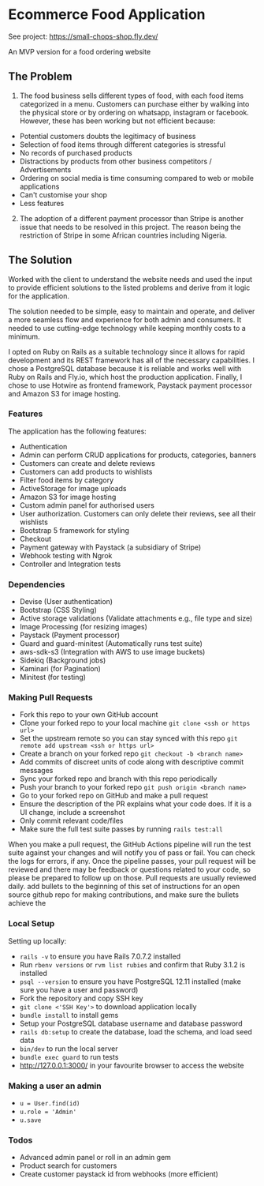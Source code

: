 # Ecommerce Food Application

See project: https://small-chops-shop.fly.dev/

An MVP version for a food ordering website

## The Problem

1. The food business sells different types of food, with each food items categorized in a menu. Customers can purchase either by walking into the physical store or by ordering on whatsapp, instagram or facebook. However, these has been working but not efficient because: 

- Potential customers doubts the legitimacy of business
- Selection of food items through different categories is stressful
- No records of purchased products
- Distractions by products from other business competitors / Advertisements
- Ordering on social media is time consuming compared to web or mobile applications
- Can't customise your shop
- Less features

2. The adoption of a different payment processor than Stripe is another issue that needs to be resolved in this project. The reason being the restriction of Stripe in some African countries including Nigeria.

## The Solution

Worked with the client to understand the website needs and used the input to provide efficient solutions to the listed problems and derive from it logic for the application.

The solution needed to be simple, easy to maintain and operate, and deliver a more seamless flow and experience for both admin and consumers. It needed to use cutting-edge technology while keeping monthly costs to a minimum.

I opted on Ruby on Rails as a suitable technology since it allows for rapid development and its REST framework has all of the necessary capabilities. I chose a PostgreSQL database because it is reliable and works well with Ruby on Rails and Fly.io, which host the production application. Finally, I chose to use Hotwire as frontend framework, Paystack payment processor and Amazon S3 for image hosting.

### Features

The application has the following features:
- Authentication
- Admin can perform CRUD applications for products, categories, banners
- Customers can create and delete reviews
- Customers can add products to wishlists
- Filter food items by category
- ActiveStorage for image uploads
- Amazon S3 for image hosting
- Custom admin panel for authorised users
- User authorization. Customers can only delete their reviews, see all their wishlists
- Bootstrap 5 framework for styling
- Checkout
- Payment gateway with Paystack (a subsidiary of Stripe)
- Webhook testing with Ngrok
- Controller and Integration tests

### Dependencies

- Devise (User authentication)
- Bootstrap (CSS Styling)
- Active storage validations (Validate attachments e.g., file type and size)
- Image Processing (for resizing images)
- Paystack (Payment processor)
- Guard and guard-minitest (Automatically runs test suite)
- aws-sdk-s3 (Integration with AWS to use image buckets)
- Sidekiq (Background jobs)
- Kaminari (for Pagination)
- Minitest (for testing)

### Making Pull Requests

- Fork this repo to your own GitHub account
- Clone your forked repo to your local machine `git clone <ssh or https url>`
- Set the upstream remote so you can stay synced with this repo `git remote add upstream <ssh or https url>`
- Create a branch on your forked repo `git checkout -b <branch name>`
- Add commits of discreet units of code along with descriptive commit messages
- Sync your forked repo and branch with this repo periodically
- Push your branch to your forked repo `git push origin <branch name>`
- Go to your forked repo on GitHub and make a pull request
- Ensure the description of the PR explains what your code does. If it is a UI change, include a screenshot
- Only commit relevant code/files
- Make sure the full test suite passes by running `rails test:all`

When you make a pull request, the GitHub Actions pipeline will run the test suite against your changes and will notify you of pass or fail. You can check the logs for errors, if any. Once the pipeline passes, your pull request will be reviewed and there may be feedback or questions related to your code, so please be prepared to follow up on those. Pull requests are usually reviewed daily. add bullets to the beginning of this set of instructions for an open source github repo for making contributions, and make sure the bullets achieve the

### Local Setup

Setting up locally:

- `rails -v` to ensure you have Rails 7.0.7.2 installed
- Run `rbenv versions` or `rvm list rubies` and confirm that Ruby 3.1.2 is installed
- `psql --version` to ensure you have PostgreSQL 12.11 installed (make sure you have a user and password)
- Fork the repository and copy SSH key
- `git clone <'SSH Key'>` to download application locally
- `bundle install` to install gems
- Setup your PostgreSQL database username and database password
- `rails db:setup` to create the database, load the schema, and load seed data
- `bin/dev` to run the local server
- `bundle exec guard` to run tests
- http://127.0.0.1:3000/ in your favourite browser to access the website

### Making a user an admin

- `u = User.find(id)`
- `u.role = 'Admin'`
- `u.save`

### Todos

- Advanced admin panel or roll in an admin gem
- Product search for customers
- Create customer paystack id from webhooks (more efficient)
